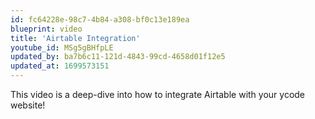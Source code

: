 ```yaml
---
id: fc64228e-98c7-4b84-a308-bf0c13e189ea
blueprint: video
title: 'Airtable Integration'
youtube_id: MSg5gBHfpLE
updated_by: ba7b6c11-121d-4843-99cd-4658d01f12e5
updated_at: 1699573151
---
```

This video is a deep-dive into how to integrate Airtable with your ycode website!